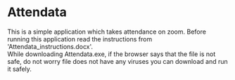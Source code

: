 # Attendata
This is a simple application which takes attendance on zoom. Before running this application read the instructions from 'Attendata_instructions.docx'.\
While downloading Attendata.exe, if the browser says that the file is not safe, do not worry file does not have any viruses you can download and run it safely.


